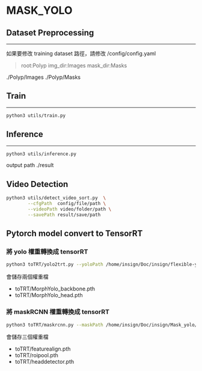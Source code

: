 # MASK_YOLO

## Dataset Preprocessing
---
如果要修改 training dataset 路徑，請修改 /config/config.yaml
> root:Polyp
> img_dir:Images
> mask_dir:Masks

 ./Polyp/Images
 ./Polyp/Masks

## Train
---
```bash
python3 utils/train.py
```

## Inference
---
```bash
python3 utils/inference.py
```
output path ./result

## Video Detection
```bash
python3 utils/detect_video_sort.py  \
        --cfgPath  config/file/path \
        --videoPath video/folder/path \
        --savePath result/save/path
```

## Pytorch model convert to TensorRT

### 將 yolo 權重轉換成 tensorRT
```bash
python3 toTRT/yolo2trt.py --yoloPath /home/insign/Doc/insign/flexible-yolov5/Polyp/AI_box_0706_toTRT/weights/best.pt
```
會儲存兩個權重檔
- toTRT/MorphYolo_backbone.pth
- toTRT/MorphYolo_head.pth

### 將 maskRCNN 權重轉換成 tensorRT
```bash
python3 toTRT/maskrcnn.py --maskPath /home/insign/Doc/insign/Mask_yolo/run/0921/best.pt
```
會儲存三個權重檔
- toTRT/featurealign.pth
- toTRT/roipool.pth
- toTRT/headdetector.pth


